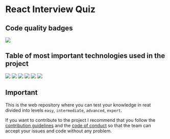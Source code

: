 # React Interview Quiz

## Code quality badges

<div align="center">
    <div align="left">
        <a href="https://www.codacy.com/gh/Bryan-Herrera-DEV/react-inteview-quiz/dashboard?utm_source=github.com&amp;utm_medium=referral&amp;utm_content=Bryan-Herrera-DEV/react-inteview-quiz&amp;utm_campaign=Badge_Grade"><img src="https://app.codacy.com/project/badge/Grade/17c7b0b6641146c8bf4a1dcc634983ad"/></a>
    </div>
</div>

## Table of most important technologies used in the project

<div align="center">
    <div align="left">
        <img src="https://img.shields.io/github/package-json/dependency-version/Bryan-Herrera-DEV/react-inteview-quiz/react">
        <img src="https://img.shields.io/github/package-json/dependency-version/Bryan-Herrera-DEV/react-inteview-quiz/typescript">
        <img src="https://img.shields.io/github/package-json/dependency-version/Bryan-Herrera-DEV/react-inteview-quiz/sass">
        <img src="https://img.shields.io/github/package-json/dependency-version/Bryan-Herrera-DEV/react-inteview-quiz/zustand">
        <img src="https://img.shields.io/github/package-json/dependency-version/Bryan-Herrera-DEV/react-inteview-quiz/tailwindcss">
        <img src="https://img.shields.io/github/package-json/dependency-version/Bryan-Herrera-DEV/react-inteview-quiz/vite">
    </div>
</div>

## Important

This is the web repository where you can test your knowledge in reat divided into levels `easy`, `intermediate`, `advanced`, `expert`.

If you want to contribute to the project I recommend that you follow the [contribution guidelines](./CONTRIBUTING.md) and the [code of conduct](./CODE_OF_CONDUCT.md) so that the team can accept your issues and code without any problem.
